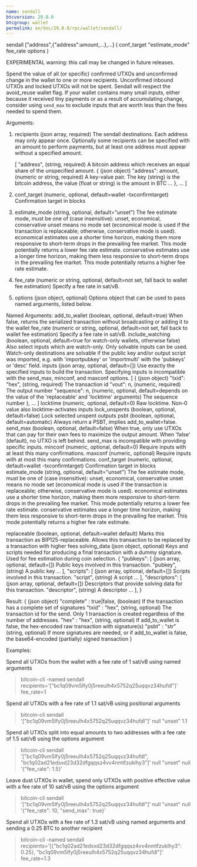 ```yaml
---
name: sendall
btcversion: 29.0.0
btcgroup: wallet
permalink: en/doc/29.0.0/rpc/wallet/sendall/
---
```


sendall ["address",{"address":amount,...},...] ( conf_target "estimate_mode" fee_rate options )

EXPERIMENTAL warning: this call may be changed in future releases.

Spend the value of all (or specific) confirmed UTXOs and unconfirmed change in the wallet to one or more recipients.
Unconfirmed inbound UTXOs and locked UTXOs will not be spent. Sendall will respect the avoid_reuse wallet flag.
If your wallet contains many small inputs, either because it received tiny payments or as a result of accumulating change, consider using `send_max` to exclude inputs that are worth less than the fees needed to spend them.

Arguments:
1. recipients                  (json array, required) The sendall destinations. Each address may only appear once.
                               Optionally some recipients can be specified with an amount to perform payments, but at least one address must appear without a specified amount.
                               
     [
       "address",              (string, required) A bitcoin address which receives an equal share of the unspecified amount.
       {                       (json object)
         "address": amount,    (numeric or string, required) A key-value pair. The key (string) is the bitcoin address, the value (float or string) is the amount in BTC
         ...
       },
       ...
     ]
2. conf_target                 (numeric, optional, default=wallet -txconfirmtarget) Confirmation target in blocks
3. estimate_mode               (string, optional, default="unset") The fee estimate mode, must be one of (case insensitive):
                               unset, economical, conservative 
                               unset means no mode set (economical mode is used if the transaction is replaceable;
                               otherwise, conservative mode is used). 
                               economical estimates use a shorter time horizon, making them more
                               responsive to short-term drops in the prevailing fee market. This mode
                               potentially returns a lower fee rate estimate.
                               conservative estimates use a longer time horizon, making them
                               less responsive to short-term drops in the prevailing fee market. This mode
                               potentially returns a higher fee rate estimate.
                               
4. fee_rate                    (numeric or string, optional, default=not set, fall back to wallet fee estimation) Specify a fee rate in sat/vB.
5. options                     (json object, optional) Options object that can be used to pass named arguments, listed below.

Named Arguments:
add_to_wallet              (boolean, optional, default=true) When false, returns the serialized transaction without broadcasting or adding it to the wallet
fee_rate                   (numeric or string, optional, default=not set, fall back to wallet fee estimation) Specify a fee rate in sat/vB.
include_watching           (boolean, optional, default=true for watch-only wallets, otherwise false) Also select inputs which are watch-only.
                           Only solvable inputs can be used. Watch-only destinations are solvable if the public key and/or output script was imported,
                           e.g. with 'importpubkey' or 'importmulti' with the 'pubkeys' or 'desc' field.
inputs                     (json array, optional, default=[]) Use exactly the specified inputs to build the transaction. Specifying inputs is incompatible with the send_max, minconf, and maxconf options.
     [
       {                   (json object)
         "txid": "hex",    (string, required) The transaction id
         "vout": n,        (numeric, required) The output number
         "sequence": n,    (numeric, optional, default=depends on the value of the 'replaceable' and 'locktime' arguments) The sequence number
       },
       ...
     ]
locktime                   (numeric, optional, default=0) Raw locktime. Non-0 value also locktime-activates inputs
lock_unspents              (boolean, optional, default=false) Lock selected unspent outputs
psbt                       (boolean, optional, default=automatic) Always return a PSBT, implies add_to_wallet=false.
send_max                   (boolean, optional, default=false) When true, only use UTXOs that can pay for their own fees to maximize the output amount. When 'false' (default), no UTXO is left behind. send_max is incompatible with providing specific inputs.
minconf                    (numeric, optional, default=0) Require inputs with at least this many confirmations.
maxconf                    (numeric, optional) Require inputs with at most this many confirmations.
conf_target                (numeric, optional, default=wallet -txconfirmtarget) Confirmation target in blocks
estimate_mode              (string, optional, default="unset") The fee estimate mode, must be one of (case insensitive):
                           unset, economical, conservative 
                           unset means no mode set (economical mode is used if the transaction is replaceable;
                           otherwise, conservative mode is used). 
                           economical estimates use a shorter time horizon, making them more
                           responsive to short-term drops in the prevailing fee market. This mode
                           potentially returns a lower fee rate estimate.
                           conservative estimates use a longer time horizon, making them
                           less responsive to short-term drops in the prevailing fee market. This mode
                           potentially returns a higher fee rate estimate.
                           
replaceable                (boolean, optional, default=wallet default) Marks this transaction as BIP125-replaceable.
                           Allows this transaction to be replaced by a transaction with higher fees
solving_data               (json object, optional) Keys and scripts needed for producing a final transaction with a dummy signature.
                           Used for fee estimation during coin selection.
     {
       "pubkeys": [        (json array, optional, default=[]) Public keys involved in this transaction.
         "pubkey",         (string) A public key
         ...
       ],
       "scripts": [        (json array, optional, default=[]) Scripts involved in this transaction.
         "script",         (string) A script
         ...
       ],
       "descriptors": [    (json array, optional, default=[]) Descriptors that provide solving data for this transaction.
         "descriptor",     (string) A descriptor
         ...
       ],
     }

Result:
{                             (json object)
  "complete" : true|false,    (boolean) If the transaction has a complete set of signatures
  "txid" : "hex",             (string, optional) The transaction id for the send. Only 1 transaction is created regardless of the number of addresses.
  "hex" : "hex",              (string, optional) If add_to_wallet is false, the hex-encoded raw transaction with signature(s)
  "psbt" : "str"              (string, optional) If more signatures are needed, or if add_to_wallet is false, the base64-encoded (partially) signed transaction
}

Examples:

Spend all UTXOs from the wallet with a fee rate of 1 sat/vB using named arguments
> bitcoin-cli -named sendall recipients='["bc1q09vm5lfy0j5reeulh4x5752q25uqqvz34hufdl"]' fee_rate=1

Spend all UTXOs with a fee rate of 1.1 sat/vB using positional arguments
> bitcoin-cli sendall '["bc1q09vm5lfy0j5reeulh4x5752q25uqqvz34hufdl"]' null "unset" 1.1

Spend all UTXOs split into equal amounts to two addresses with a fee rate of 1.5 sat/vB using the options argument
> bitcoin-cli sendall '["bc1q09vm5lfy0j5reeulh4x5752q25uqqvz34hufdl", "bc1q02ad21edsxd23d32dfgqqsz4vv4nmtfzuklhy3"]' null "unset" null '{"fee_rate": 1.5}'

Leave dust UTXOs in wallet, spend only UTXOs with positive effective value with a fee rate of 10 sat/vB using the options argument
> bitcoin-cli sendall '["bc1q09vm5lfy0j5reeulh4x5752q25uqqvz34hufdl"]' null "unset" null '{"fee_rate": 10, "send_max": true}'

Spend all UTXOs with a fee rate of 1.3 sat/vB using named arguments and sending a 0.25 BTC to another recipient
> bitcoin-cli -named sendall recipients='[{"bc1q02ad21edsxd23d32dfgqqsz4vv4nmtfzuklhy3": 0.25}, "bc1q09vm5lfy0j5reeulh4x5752q25uqqvz34hufdl"]' fee_rate=1.3



